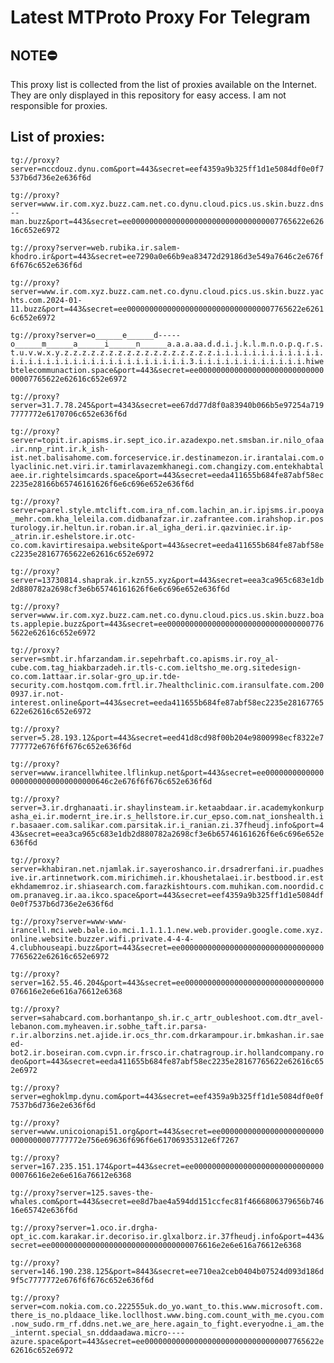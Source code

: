# Latest MTProto Proxy For Telegram

## NOTE⛔

This proxy list is collected from the list of proxies available on the Internet. They are only displayed in this repository for easy access. I am not responsible for proxies.

## List of proxies:

`tg://proxy?server=nccdouz.dynu.com&port=443&secret=eef4359a9b325ff1d1e5084df0e0f7537b6d736e2e636f6d`

`tg://proxy?server=www.ir.com.xyz.buzz.cam.net.co.dynu.cloud.pics.us.skin.buzz.dns--man.buzz&port=443&secret=ee000000000000000000000000000000007765622e62616c652e6972`

`tg://proxy?server=web.rubika.ir.salem-khodro.ir&port=443&secret=ee7290a0e66b9ea83472d29186d3e549a7646c2e676f6f676c652e636f6d`

`tg://proxy?server=www.ir.com.xyz.buzz.cam.net.co.dynu.cloud.pics.us.skin.buzz.yachts.com.2024-01-11.buzz&port=443&secret=ee000000000000000000000000000000007765622e62616c652e6972`

`tg://proxy?server=o______e______d-----o______m______a______i______n______a.a.a.aa.d.d.i.j.k.l.m.n.o.p.q.r.s.t.u.v.w.x.y.z.z.z.z.z.z.z.z.z.z.z.z.z.z.z.z.z.i.i.i.i.i.i.i.i.i.i.i.i.i.i.i.i.i.i.i.i.i.i.i.i.i.i.i.i.i.i.i.i.3.i.i.i.i.i.i.i.i.i.i.i.i.hiwebtelecommunaction.space&port=443&secret=ee000000000000000000000000000000007765622e62616c652e6972`

`tg://proxy?server=31.7.78.245&port=4343&secret=ee67dd77d8f0a83940b066b5e97254a7197777772e6170706c652e636f6d`

`tg://proxy?server=topit.ir.apisms.ir.sept_ico.ir.azadexpo.net.smsban.ir.nilo_ofaa.ir.nnp_rint.ir.k_ish-ist.net.balisahome.com.forceservice.ir.destinamezon.ir.irantalai.com.olyaclinic.net.viri.ir.tamirlavazemkhanegi.com.changizy.com.entekhabtalaee.ir.rightelsimcards.space&port=443&secret=eeda411655b684fe87abf58ec2235e28166b65746161626f6e6c696e652e636f6d`

`tg://proxy?server=parel.style.mtclift.com.ira_nf.com.lachin_an.ir.ipjsms.ir.pooya_mehr.com.kha_leleila.com.didbanafzar.ir.zafrantee.com.irahshop.ir.posturology.ir.heltun.ir.roban.ir.al_igha_deri.ir.qazviniec.ir.ip-_atrin.ir.eshelstore.ir.otc-co.com.kavirtiresaipa.website&port=443&secret=eeda411655b684fe87abf58ec2235e28167765622e62616c652e6972`

`tg://proxy?server=13730814.shaprak.ir.kzn55.xyz&port=443&secret=eea3ca965c683e1db2d880782a2698cf3e6b65746161626f6e6c696e652e636f6d`

`tg://proxy?server=www.ir.com.xyz.buzz.cam.net.co.dynu.cloud.pics.us.skin.buzz.boats.applepie.buzz&port=443&secret=ee000000000000000000000000000000007765622e62616c652e6972`

`tg://proxy?server=smbt.ir.hfarzandam.ir.sepehrbaft.co.apisms.ir.roy_al-cube.com.tag_hiakbarzadeh.ir.tls-c.com.ieltsho_me.org.sitedesign-co.com.1attaar.ir.solar-gro_up.ir.tde-security.com.hostqom.com.frtl.ir.7healthclinic.com.iransulfate.com.2000937.ir.not-interest.online&port=443&secret=eeda411655b684fe87abf58ec2235e28167765622e62616c652e6972`

`tg://proxy?server=5.28.193.12&port=443&secret=eed41d8cd98f00b204e9800998ecf8322e7777772e676f6f676c652e636f6d`

`tg://proxy?server=www.irancellwhitee.lflinkup.net&port=443&secret=ee00000000000000000000000000000000646c2e676f6f676c652e636f6d`

`tg://proxy?server=3.ir.drghanaati.ir.shaylinsteam.ir.ketaabdaar.ir.academykonkurpasha_ei.ir.modernt_ire.ir.s_hellstore.ir.cur_epso.com.nat_ionshealth.ir.basaaer.com.salikar.com.parsitak.ir.i_ranian.zi.37fheudj.info&port=443&secret=eea3ca965c683e1db2d880782a2698cf3e6b65746161626f6e6c696e652e636f6d`

`tg://proxy?server=khabiran.net.njamlak.ir.sayeroshanco.ir.drsadrerfani.ir.puadhesive.ir.artinnetwork.com.mirichimeh.ir.khoushetalaei.ir.bestbood.ir.estekhdamemroz.ir.shiasearch.com.farazkishtours.com.muhikan.com.noordid.com.pranaveg.ir.aa.ikco.space&port=443&secret=eef4359a9b325ff1d1e5084df0e0f7537b6d736e2e636f6d`

`tg://proxy?server=www-www-irancell.mci.web.bale.io.mci.1.1.1.1.new.web.provider.google.come.xyz.online.website.buzzer.wifi.private.4-4-4-4.clubhouseapi.buzz&port=443&secret=ee000000000000000000000000000000007765622e62616c652e6972`

`tg://proxy?server=162.55.46.204&port=443&secret=ee0000000000000000000000000000000076616e2e6e616a76612e6368`

`tg://proxy?server=sahabcard.com.borhantanpo_sh.ir.c_artr_oubleshoot.com.dtr_avel-lebanon.com.myheaven.ir.sobhe_taft.ir.parsa-r.ir.alborzins.net.ajide.ir.ocs_thr.com.drkarampour.ir.bmkashan.ir.saeed-bot2.ir.boseiran.com.cvpn.ir.frsco.ir.chatragroup.ir.hollandcompany.rodeo&port=443&secret=eeda411655b684fe87abf58ec2235e28167765622e62616c652e6972`

`tg://proxy?server=eghoklmp.dynu.com&port=443&secret=eef4359a9b325ff1d1e5084df0e0f7537b6d736e2e636f6d`

`tg://proxy?server=www.unicoionapi51.org&port=443&secret=ee000000000000000000000000000000007777772e756e69636f696f6e61706935312e6f7267`

`tg://proxy?server=167.235.151.174&port=443&secret=ee0000000000000000000000000000000076616e2e6e616a76612e6368`

`tg://proxy?server=125.saves-the-whales.com&port=443&secret=ee8d7bae4a594dd151ccfec81f4666806379656b74616e65742e636f6d`

`tg://proxy?server=1.oco.ir.drgha-opt_ic.com.karakar.ir.decoriso.ir.glxalborz.ir.37fheudj.info&port=443&secret=ee0000000000000000000000000000000076616e2e6e616a76612e6368`

`tg://proxy?server=146.190.238.125&port=8443&secret=ee710ea2ceb0404b07524d093d186d9f5c7777772e676f6f676c652e636f6d`

`tg://proxy?server=com.nokia.com.co.222555uk.do_yo.want_to.this.www.microsoft.com.there_is_no.pldaace_like.locllhost.www.bing.com.count_with_me.cyou.com.now_sudo.rm_rf.ddns.net.we_are_here.again_to_fight.everyodne.i_am.the_internt.special_sn.dddaadawa.micro----azure.space&port=443&secret=ee000000000000000000000000000000007765622e62616c652e6972`

